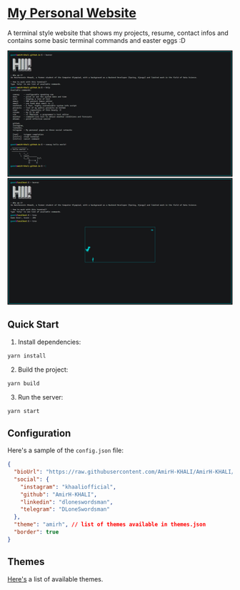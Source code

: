 # [My Personal Website](https://amirh-khali.github.io/)

A terminal style website that shows my projects, resume, contact infos and contains some basic terminal commands and easter eggs :D

![screenshot](/docs/screenshot.jpg)
![trex-screenshot](/docs/trex-screenshot.png)

## Quick Start

1. Install dependencies:

```bash
yarn install
```

2. Build the project:

```bash
yarn build
```

3. Run the server:

```bash
yarn start
```

## Configuration

Here's a sample of the `config.json` file:

```json
{
  "bioUrl": "https://raw.githubusercontent.com/AmirH-KHALI/AmirH-KHALI/main/README.md",
  "social": {
    "instagram": "khaaliofficial",
    "github": "AmirH-KHALI",
    "linkedin": "dloneswordsman",
    "telegram": "DLoneSwordsman"
  },
  "theme": "amirh", // list of themes available in themes.json
  "border": true
}
```

## Themes

[Here's](/docs/themes) a list of available themes.
